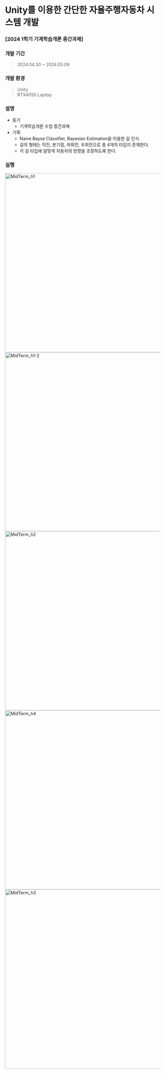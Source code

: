 # Unity를 이용한 간단한 자율주행자동차 시스템 개발
### [2024 1학기 기계학습개론 중간과제]

### 개발 기간
> 2024.04.30 ~ 2024.05.09

### 개발 환경
> Unity <br>
> RTX4050 Laptop<br>

### 설명
+ 동기
    + 기계학습개론 수업 중간과제
+ 기획
    + Naive Bayse Classifier, Bayesian Estimation을 이용한 길 인식
    + 길의 형태는 직진, 분기점, 좌회전, 우회전으로 총 4개의 타입이 존재한다.
    + 각 길 타입에 알맞게 자동차의 방향을 조정하도록 한다.

### 실행
<img width="938" height="581" alt="MidTerm_h1" src="https://github.com/user-attachments/assets/4433fbf1-ee3d-45ca-96dd-a0d4c846aa54" />
<img width="937" height="580" alt="MidTerm_h1-2" src="https://github.com/user-attachments/assets/7a8456db-95d2-4838-b2cd-25c53a2b7543" />
<img width="939" height="581" alt="MidTerm_h2" src="https://github.com/user-attachments/assets/845609ff-6a0a-4005-90fb-c7b24e287db9" />
<img width="938" height="581" alt="MidTerm_h4" src="https://github.com/user-attachments/assets/c43f590f-19e8-48b4-b3f0-b3c01509b7a1" />
<img width="937" height="582" alt="MidTerm_h3" src="https://github.com/user-attachments/assets/a757cf4e-a44f-4eb0-a1bc-b4709ec9bef6" />



<br>

